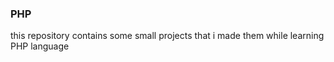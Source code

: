 

<h3>PHP</h3>
<p>this repository contains some small projects that i made them while learning PHP language </p>
